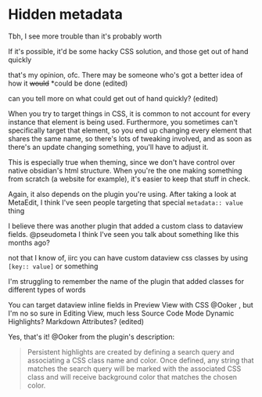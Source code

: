 # Hidden metadata
Tbh, I see more trouble than it's probably worth

If it's possible, it'd be some hacky CSS solution, and those get out of hand quickly

that's my opinion, ofc. There may be someone who's got a better idea of how it ~~would~~ *could be done (edited)

can you tell more on what could get out of hand quickly? (edited)

When you try to target things in CSS, it is common to not account for every instance that element is being used. Furthermore, you sometimes can't specifically target that element, so you end up changing every element that shares the same name, so there's lots of tweaking involved, and as soon as there's an update changing something, you'll have to adjust it.

This is especially true when theming, since we don't have control over native obsidian's html structure. When you're the one making something from scratch (a website for example), it's easier to keep that stuff in check.

Again, it also depends on the plugin you're using. After taking a look at MetaEdit, I think I've seen people targeting that special `metadata:: value` thing

I believe there was another plugin that added a custom class to dataview fields. @pseudometa I think I've seen you talk about something like this months ago?


not that I know of, iirc you can have custom dataview css classes by using `[key:: value]` or something

I'm struggling to remember the name of the plugin that added classes for different types of words

You can target dataview inline fields in Preview View with CSS @Ooker , but I'm no so sure in Editing View, much less Source Code Mode
Dynamic Highlights? Markdown Attributes? (edited)

Yes, that's it! @Ooker from the plugin's description:

> Persistent highlights are created by defining a search query and associating a CSS class name and color. Once defined, any string that matches the search query will be marked with the associated CSS class and will receive background color that matches the chosen color.